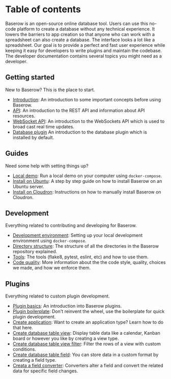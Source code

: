 # Table of contents

Baserow is an open-source online database tool. Users can use this no-code platform to
create a database without any technical experience. It lowers the barriers to app
creation so that anyone who can work with a spreadsheet can also create a database. The 
interface looks a lot like a spreadsheet. Our goal is to provide a perfect and fast 
user experience while keeping it easy for developers to write plugins and maintain the 
codebase. The developer documentation contains several topics you might need as a 
developer.

## Getting started

New to Baserow? This is the place to start.

* [Introduction](./getting-started/introduction.md): An introduction to some important
  concepts before using Baserow.
* [API](./getting-started/api.md): An introduction to the REST API and information 
  about API resources.
* [WebSocket API](./getting-started/web-socket-api.md): An introduction to the
  WebSockets API which is used to broad cast real time updates.
* [Database plugin](./getting-started/database-plugin.md) An introduction to the
  database plugin which is installed by default.

## Guides

Need some help with setting things up?

* [Local demo](./guides/demo-environment.md): Run a local demo on your computer using 
  `docker-compose`.
* [Install on Ubuntu](./guides/installation/install-on-ubuntu.md): A step by step guide
  on how to install Baserow on an Ubuntu server.
* [Install on Cloudron](./guides/cloudron.md): Instructions on how to manually install
  Baserow on Cloudron.

## Development

Everything related to contributing and developing for Baserow.

* [Development environment](./development/development-environment.md): Setting up your
  local development environment using `docker-compose`.
* [Directory structure](./development/directory-structure.md): The structure of all the
  directories in the Baserow repository explained.
* [Tools](./development/tools.md): The tools (flake8, pytest, eslint, etc) and how to 
  use them. 
* [Code quality](./development/code-quality.md): More information about the the code 
  style, quality, choices we made, and how we enforce them.

## Plugins

Everything related to custom plugin development.

* [Plugin basics](./plugins/introduction.md): An introduction into Baserow plugins.
* [Plugin boilerplate](./plugins/boilerplate.md): Don't reinvent the wheel, use
  the boilerplate for quick plugin development.
* [Create application](./plugins/application-type.md): Want to create an application 
  type? Learn how to do that here.
* [Create database table view](./plugins/view-type.md): Display table data like a 
  calendar, Kanban board or however you like by creating a view type.
* [Create database table view filter](./plugins/view-filter-type.md): Filter the rows
  of a view with custom conditions.
* [Create database table field](./plugins/field-type.md): You can store data in a 
  custom format by creating a field type.
* [Creata a field converter](./plugins/field-converter.md): Converters alter a 
  field and convert the related data for specific field changes.
